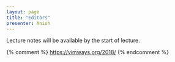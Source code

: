 ```yaml
---
layout: page
title: "Editors"
presenter: Anish
---
```


Lecture notes will be available by the start of lecture.

{% comment %}
https://vimways.org/2018/
{% endcomment %}
